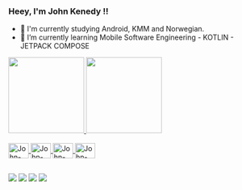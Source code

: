 ### Heey, I'm John Kenedy !!

- 🔭 I'm currently studying Android, KMM and Norwegian.
- 🌱 I’m currently learning Mobile Software Engineering - KOTLIN - JETPACK COMPOSE

 <div>
  <a href="https://github.com/johnkenedy">
  <img height="150em" src="https://github-readme-stats.vercel.app/api?username=johnkenedy&show_icons=true&theme=dark&include_all_commits=true&count_private=true"/>
  <img height="150em" src="https://github-readme-stats.vercel.app/api/top-langs/?username=johnkenedy&layout=compact&langs_count=7&theme=dark"/>
</div>
  <div style="display: inline_block"><br>
  <img align="center" alt="John-Android" height="30" width="40" src="https://cdn.jsdelivr.net/gh/devicons/devicon/icons/android/android-plain.svg">
  <img align="center" alt="John-Kotlin" height="30" width="40" src="https://cdn.jsdelivr.net/gh/devicons/devicon/icons/kotlin/kotlin-original.svg">
  <img align="center" alt="John-Java" height="30" width="40" src="https://cdn.jsdelivr.net/gh/devicons/devicon/icons/java/java-original.svg">
  <img align="center" alt="John-PSD" height="30" width="40" src="https://cdn.jsdelivr.net/gh/devicons/devicon/icons/photoshop/photoshop-line.svg">
  </div>
  
  ##

  <div> 
  <a href="https://www.instagram.com/eu.johnkenedy" target="_blank"><img src="https://img.shields.io/badge/-Instagram-%23E4405F?style=for-the-badge&logo=instagram&logoColor=white" target="_blank"></a>
  <a href="https://www.linkedin.com/in/johnkenedy/" target="_blank"><img src="https://img.shields.io/badge/-LinkedIn-%230077B5?style=for-the-badge&logo=linkedin&logoColor=white" target="_blank"></a>
    <a href="https://api.whatsapp.com/send?phone=5532999176631" target="_blank"><img src="https://img.shields.io/badge/WhatsApp-25D366?style=for-the-badge&logo=whatsapp&logoColor=white" target="_blank"></a> 
     <a href = "mailto:john.kenedy232@gmail.com"><img src="https://img.shields.io/badge/-Gmail-%23333?style=for-the-badge&logo=gmail&logoColor=white" target="_blank"></a>
 </div>
  

